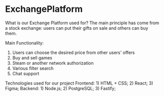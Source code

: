# ExchangePlatform
What is our Exchange Platform used for?
The main principle has come from a stock exchange: users can put their gifts on sale and others can buy them.

Main Functionality:
1) Users can choose the desired price from other users' offers
2) Buy and sell games
3) Steam or another network authorization
4) Various filter search
5) Chat support

Technologies used for our project
  Frontend:
    1) HTML + CSS;
    2) React;
    3) Figma;
  Backend:
    1) Node.js;
    2) PostgreSQL;
    3) Fastify;
